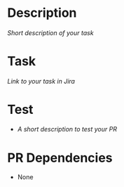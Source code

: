 # Description

###### _Short description of your task_

# Task

###### _Link to your task in Jira_

# Test

- ###### _A short description to test your PR_

# PR Dependencies

- None

